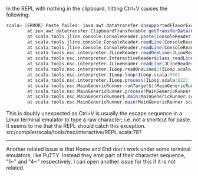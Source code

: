 In the REPL with nothing in the clipboard, hitting Ctrl+V causes the following:

```scala
scala> [ERROR] Paste failed: java.awt.datatransfer.UnsupportedFlavorException: Plain Text
        at sun.awt.datatransfer.ClipboardTransferable.getTransferData(ClipboardTransferable.java:160)
        at scala.tools.jline.console.ConsoleReader.paste(ConsoleReader.java:1826)
        at scala.tools.jline.console.ConsoleReader.readLine(ConsoleReader.java:1361)
        at scala.tools.jline.console.ConsoleReader.readLine(ConsoleReader.java:1161)
        at scala.tools.nsc.interpreter.JLineReader.readOneLine(JLineReader.scala:76)
        at scala.tools.nsc.interpreter.InteractiveReader$class.readLine(InteractiveReader.scala:44)
        at scala.tools.nsc.interpreter.JLineReader.readLine(JLineReader.scala:19)
        at scala.tools.nsc.interpreter.ILoop.readOneLine$1(ILoop.scala:533)
        at scala.tools.nsc.interpreter.ILoop.loop(ILoop.scala:550)
        at scala.tools.nsc.interpreter.ILoop.process(ILoop.scala:822)
        at scala.tools.nsc.MainGenericRunner.runTarget$1(MainGenericRunner.scala:67)
        at scala.tools.nsc.MainGenericRunner.process(MainGenericRunner.scala:80)
        at scala.tools.nsc.MainGenericRunner$.main(MainGenericRunner.scala:89)
        at scala.tools.nsc.MainGenericRunner.main(MainGenericRunner.scala)
```
This is doubly unexpected as Ctrl+V is usually the escape sequence in a Linux terminal emulator to type a raw character; i.e. not a shortcut for paste. It seems to me that the REPL should catch this exception. src/compiler/scala/tools/nsc/interactive/REPL.scala:78?

---

Another related issue is that Home and End don't work under some terminal emulators, like PuTTY. Instead they emit part of their character sequence, "1~" and "4~" respectively. I can open another issue for this if it is not related.

